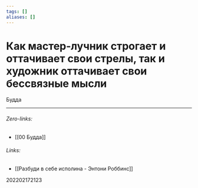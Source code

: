 ```yaml
---
tags: []
aliases: []
---
```

# Как мастер-лучник строгает и оттачивает свои стрелы, так и художник оттачивает свои бессвязные мысли
Будда
___
###### Zero-links:
- [[00 Будда]]
###### Links:
- [[Разбуди в себе исполина - Энтони Роббинс]]

202202172123
